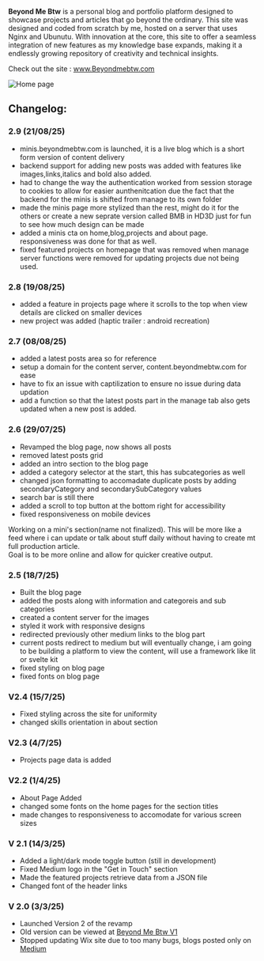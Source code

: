 **Beyond Me Btw** is a personal blog and portfolio platform designed to showcase projects and articles that go beyond the ordinary. This site was designed and coded from scratch by me, hosted on a server that uses Nginx and Ubunutu. With innovation at the core, this site to offer a seamless integration of new features as my knowledge  base expands, making it a endlessly growing repository of creativity and technical insights.

Check out the site : www.Beyondmebtw.com

<img src="https://beyondmebtw.com/assets/images/homepage.png" alt="Home page">


## Changelog:

### 2.9 (21/08/25)
- minis.beyondmebtw.com is launched, it is a live blog which is a short form version of content delivery
- backend support for adding new posts was added with features like images,links,italics and bold also added.
- had to change the way the authentication worked from session storage to cookies to allow for easier aunthenitcation due the fact that the backend for the minis is shifted from manage to its own folder
- made the minis page more stylized than the rest, might do it for the others or create a new seprate version called BMB in HD3D just for fun to see how much design can be made
- added a minis cta on home,blog,projects and about page. responsiveness was done for that as well.
- fixed featured projects on homepage that was removed when manage server functions were removed for updating projects due not being used.

### 2.8 (19/08/25)
- added a feature in projects page where it scrolls to the top when view details are clicked on smaller devices
- new project was added (haptic trailer : android recreation)

### 2.7 (08/08/25)
- added a latest posts area so for reference
- setup a domain for the content server, content.beyondmebtw.com for ease
- have to fix an issue with captilization to ensure no issue during data updation
- add a function so that the latest posts part in the manage tab also gets updated when a new post is added.

### 2.6 (29/07/25)
- Revamped the blog page, now shows all posts
- removed latest posts grid
- added an intro section to the blog page
- added a category selector at the start, this has subcategories as well
- changed json formatting to accomadate duplicate posts by adding secondaryCategory and secondarySubCategory values
- search bar is still there
- added a scroll to top button at the bottom right for accessibility
- fixed responsiveness on mobile devices

Working on a mini's section(name not finalized). This will be more like a feed where i can update or talk about stuff daily without having to create mt full production article. \
Goal is to be more online and allow for quicker creative output.

### 2.5 (18/7/25)
- Built the blog page
- added the posts along with information and categoreis and sub categories
- created a content server for the images
- styled it work with responsive designs
- redirected previously other medium links to the blog part
- current posts redirect to medium but will eventually change, i am going to be building a platform to view the content, will use a framework like lit or svelte kit
- fixed styling on blog page
- fixed fonts on blog page

### V2.4 (15/7/25)
- Fixed styling across the site for uniformity
- changed skills orientation in about section

### V2.3 (4/7/25)
- Projects page data is added

### V2.2 (1/4/25)
- About Page Added
- changed some fonts on the home pages for the section titles
- made changes to responsiveness to accomodate for various screen sizes

### V 2.1 (14/3/25)
- Added a light/dark mode toggle button (still in development)
- Fixed Medium logo in the "Get in Touch" section
- Made the featured projects retrieve data from a JSON file
- Changed font of the header links

### V 2.0 (3/3/25)
- Launched Version 2 of the revamp
- Old version can be viewed at [Beyond Me Btw V1](https://beyondmebtw.com/projects/V1)
- Stopped updating Wix site due to too many bugs, blogs posted only on [Medium](https://blog.beyondmebtw.com)